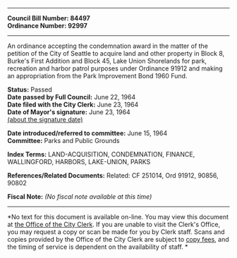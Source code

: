 * * * * *  
  
**Council Bill Number: [](#h0)[](#h2)84497**   
**Ordinance Number: 92997**  
  
* * * * *  
  
An ordinance accepting the condemnation award in the matter of the petition of the City of Seattle to acquire land and other property in Block 8, Burke's First Addition and Block 45, Lake Union Shorelands for park, recreation and harbor patrol purposes under Ordinance 91912 and making an appropriation from the Park Improvement Bond 1960 Fund.  
  
**Status:** Passed   
**Date passed by Full Council:** June 22, 1964   
**Date filed with the City Clerk:** June 23, 1964   
**Date of Mayor's signature:** June 23, 1964   
[(about the signature date)](/~public/approvaldate.htm)   
  
  
**Date introduced/referred to committee:** June 15, 1964   
**Committee:** Parks and Public Grounds   
  
**Index Terms:** LAND-ACQUISITION, CONDEMNATION, FINANCE, WALLINGFORD, HARBORS, LAKE-UNION, PARKS  
  
**References/Related Documents:** Related: CF 251014, Ord 91912, 90856, 90802  
  
**Fiscal Note:** *(No fiscal note available at this time)*  
  
* * * * *  
  
*No text for this document is available on-line. You may view this document at [the Office of the City Clerk](http://www.seattle.gov/leg/clerk/contactUs.htm). If you are unable to visit the Clerk's Office, you may request a copy or scan be made for you by Clerk staff. Scans and copies provided by the Office of the City Clerk are subject to [copy fees](http://clerk.seattle.gov/~public/clerkfees.htm), and the timing of service is dependent on the availability of staff. *  
  
  
